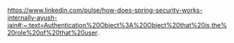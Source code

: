 https://www.linkedin.com/pulse/how-does-spring-security-works-internally-ayush-jain#:~:text=Authentication%20Object%3A%20Object%20that%20is,the%20role%20of%20that%20user.